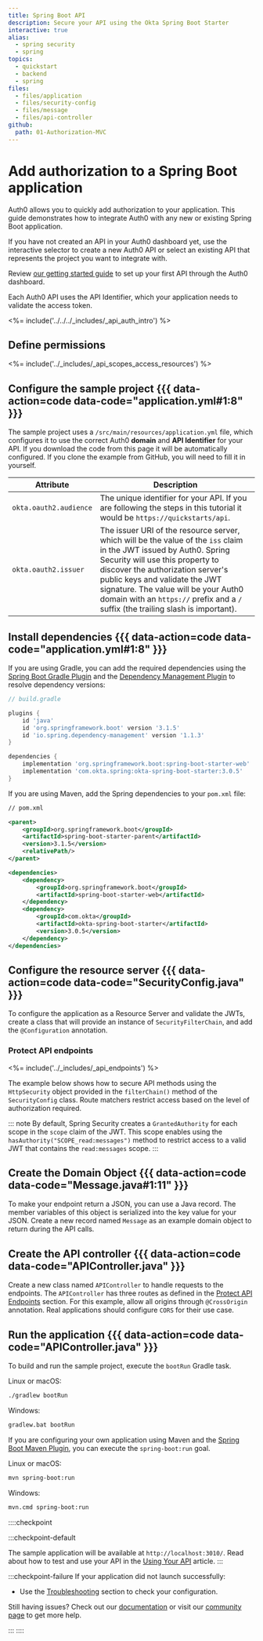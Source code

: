 ```yaml
---
title: Spring Boot API
description: Secure your API using the Okta Spring Boot Starter
interactive: true
alias:
  - spring security
  - spring
topics:
  - quickstart
  - backend
  - spring
files:
  - files/application
  - files/security-config
  - files/message
  - files/api-controller
github:
  path: 01-Authorization-MVC
---
```


# Add authorization to a Spring Boot application

Auth0 allows you to quickly add authorization to your application. This guide demonstrates how to integrate Auth0 with any new or existing Spring Boot application.

If you have not created an API in your Auth0 dashboard yet, use the interactive selector to create a new Auth0 API or select an existing API that represents the project you want to integrate with.

Review [our getting started guide](get-started/auth0-overview/set-up-apis) to set up your first API through the Auth0 dashboard.

Each Auth0 API uses the API Identifier, which your application needs to validate the access token.

<%= include('../../../_includes/_api_auth_intro') %>

## Define permissions
<%= include('../_includes/_api_scopes_access_resources') %>

## Configure the sample project {{{ data-action=code data-code="application.yml#1:8" }}}

The sample project uses a `/src/main/resources/application.yml` file, which configures it to use the correct Auth0 **domain** and **API Identifier** for your API. If you download the code from this page it will be automatically configured. If you clone the example from GitHub, you will need to fill it in yourself.

| Attribute | Description|
| --- | --- |
| `okta.oauth2.audience` | The unique identifier for your API. If you are following the steps in this tutorial it would be `https://quickstarts/api`. |
| `okta.oauth2.issuer` | The issuer URI of the resource server, which will be the value of the `iss` claim in the JWT issued by Auth0. Spring Security will use this property to discover the authorization server's public keys and validate the JWT signature. The value will be your Auth0 domain with an `https://` prefix and a `/` suffix (the trailing slash is important). 

## Install dependencies {{{ data-action=code data-code="application.yml#1:8" }}}

If you are using Gradle, you can add the required dependencies using the [Spring Boot Gradle Plugin](https://docs.spring.io/spring-boot/docs/current/gradle-plugin/reference/html/) and the [Dependency Management Plugin](https://docs.spring.io/dependency-management-plugin/docs/current/reference/html/) to resolve dependency versions:

```groovy
// build.gradle

plugins {
    id 'java'
    id 'org.springframework.boot' version '3.1.5'
    id 'io.spring.dependency-management' version '1.1.3'
}

dependencies {
    implementation 'org.springframework.boot:spring-boot-starter-web'
    implementation 'com.okta.spring:okta-spring-boot-starter:3.0.5'
}
```

If you are using Maven, add the Spring dependencies to your `pom.xml` file:

```xml
// pom.xml

<parent>
    <groupId>org.springframework.boot</groupId>
    <artifactId>spring-boot-starter-parent</artifactId>
    <version>3.1.5</version>
    <relativePath/>
</parent>

<dependencies>
    <dependency>
        <groupId>org.springframework.boot</groupId>
        <artifactId>spring-boot-starter-web</artifactId>
    </dependency>
    <dependency>
        <groupId>com.okta</groupId>
        <artifactId>okta-spring-boot-starter</artifactId>
        <version>3.0.5</version>
    </dependency>
</dependencies>
```


## Configure the resource server {{{ data-action=code data-code="SecurityConfig.java" }}}

To configure the application as a Resource Server and validate the JWTs, create a class that will provide an instance of `SecurityFilterChain`, and add the `@Configuration` annotation.

### Protect API endpoints

<%= include('../_includes/_api_endpoints') %>

The example below shows how to secure API methods using the `HttpSecurity` object provided in the `filterChain()` method of the `SecurityConfig` class. Route matchers restrict access based on the level of authorization required.

::: note
By default, Spring Security creates a `GrantedAuthority` for each scope in the `scope` claim of the JWT. This scope enables using the `hasAuthority("SCOPE_read:messages")` method to restrict access to a valid JWT that contains the `read:messages` scope.
:::

## Create the Domain Object {{{ data-action=code data-code="Message.java#1:11" }}}

To make your endpoint return a JSON, you can use a Java record. The member variables of this object is serialized into the key value for your JSON. Create a new record named `Message` as an example domain object to return during the API calls.

## Create the API controller {{{ data-action=code data-code="APIController.java" }}}

Create a new class named `APIController` to handle requests to the endpoints. The `APIController` has three routes as defined in the [Protect API Endpoints](/quickstart/backend/java-spring-security5/interactive/#configure-the-resource-server) section. For this example, allow all origins through `@CrossOrigin` annotation. Real applications should configure `CORS` for their use case.

## Run the application {{{ data-action=code data-code="APIController.java" }}}

To build and run the sample project, execute the `bootRun` Gradle task.

Linux or macOS:

```bash
./gradlew bootRun
```

Windows:

```bash
gradlew.bat bootRun
```

If you are configuring your own application using Maven and the [Spring Boot Maven Plugin](https://docs.spring.io/spring-boot/docs/current/reference/html/build-tool-plugins-maven-plugin.html), you can execute the `spring-boot:run` goal.

Linux or macOS:

```bash
mvn spring-boot:run
```

Windows:

```bash
mvn.cmd spring-boot:run
```

::::checkpoint

:::checkpoint-default

The sample application will be available at `http://localhost:3010/`. Read about how to test and use your API in the [Using Your API](/quickstart/backend/java-spring-security5/02-using) article.
:::

:::checkpoint-failure
If your application did not launch successfully:
* Use the [Troubleshooting](/quickstart/backend/java-spring-security5/03-troubleshooting) section to check your configuration.

Still having issues? Check out our [documentation](https://auth0.com/docs) or visit our [community page](https://community.auth0.com) to get more help.

:::
::::
